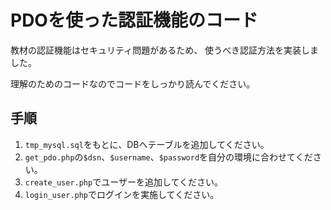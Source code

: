 # PDOを使った認証機能のコード

教材の認証機能はセキュリティ問題があるため、
使うべき認証方法を実装しました。

理解のためのコードなのでコードをしっかり読んでください。


## 手順

1. `tmp_mysql.sql`をもとに、DBへテーブルを追加してください。
2. `get_pdo.php`の`$dsn`、`$username`、`$password`を自分の環境に合わせてください。
3. `create_user.php`でユーザーを追加してください。
4. `login_user.php`でログインを実施してください。